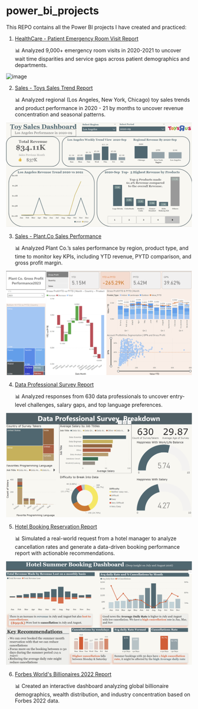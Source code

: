 # power_bi_projects
This REPO contains all the Power BI projects I have created and practiced:



1. [HealthCare - Patient Emergency Room Visit Report](Patients_Emergency_Room_Visit_Report)
   
   📊  Analyzed 9,000+ emergency room visits in 2020-2021 to uncover wait time disparities and service gaps across patient demographics and departments.

<img width="550" alt="image" src="https://github.com/user-attachments/assets/1c875318-1e9a-45c8-9f82-6408a6972943" />

2. [Sales - Toys Sales Trend Report](https://github.com/yuan-116/power_bi_projects/tree/23d254567016a1e83be88c0a4bde272073b924aa/toys_sales)

   📊  Analyzed regional (Los Angeles, New York, Chicago) toy sales trends and product performance in 2020 - 21 by months to uncover revenue concentration and seasonal patterns.
<img width="550" alt="image" src="toys_sales/toys_sales_scprtsc.png" />

3. [Sales - Plant.Co Sales Performance](Plant.co_Sales_Performance)
   
   📊 Analyzed Plant Co.’s sales performance by region, product type, and time to monitor key KPIs, including YTD revenue, PYTD comparison, and gross profit margin.

<img width="550" alt="image" src="Plant.co_Sales_Performance/Plant co prtsc.png" />

4. [Data Professional Survey Report](https://github.com/yuan-116/power_bi_projects/tree/aea655d5d200694f8c10c8a2a99229b65d061a2c/Data%20Professional%20Survey%20Report)
   
   📊  Analyzed responses from 630 data professionals to uncover entry-level challenges, salary gaps, and top language preferences.
<img width="550" alt="image" src="Data Professional Survey Report/data professional survey_prtsc.png" />

5. [Hotel Booking Reservation Report](Hotel_Booking_Reservation_Report)

   📊 Simulated a real-world request from a hotel manager to analyze cancellation rates and generate a data-driven booking performance report with actionable recommendations.

<img width="550" alt="image" src="Hotel_Booking_Reservation_Report/Hotel.png" />

6. [Forbes World's Billionaires 2022 Report]()

   📊 Created an interactive dashboard analyzing global billionaire demographics, wealth distribution, and industry concentration based on Forbes 2022 data.
